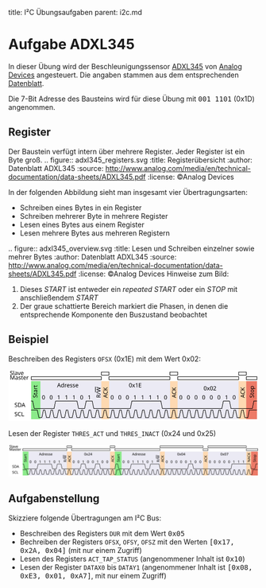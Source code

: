 title: I&sup2;C Übungsaufgaben
parent: i2c.md

# Aufgabe ADXL345
In dieser Übung wird der Beschleunigungssensor [ADXL345](http://www.analog.com/en/products/mems/mems-accelerometers/adxl345.html) von [Analog Devices](http://www.analog.com/) angesteuert. Die angaben stammen aus dem entsprechenden [Datenblatt](http://www.analog.com/media/en/technical-documentation/data-sheets/ADXL345.pdf).

Die 7-Bit Adresse des Bausteins wird für diese Übung mit <samp>001 1101</samp> (0x1D) angenommen.

## Register
Der Baustein verfügt intern über mehrere Register. Jeder Register ist ein Byte groß.
.. figure:: adxl345_registers.svg
    :title: Registerübersicht
    :author: Datenblatt ADXL345
    :source: http://www.analog.com/media/en/technical-documentation/data-sheets/ADXL345.pdf
    :license: &copy;Analog Devices

In der folgenden Abbildung sieht man insgesamt vier Übertragungsarten:

* Schreiben eines Bytes in ein Register
* Schreiben mehrerer Byte in mehrere Register
* Lesen eines Bytes aus einem Register
* Lesen mehrere Bytes aus mehreren Registern

.. figure:: adxl345_overview.svg
    :title: Lesen und Schreiben einzelner sowie mehrer Bytes
    :author: Datenblatt ADXL345
    :source: http://www.analog.com/media/en/technical-documentation/data-sheets/ADXL345.pdf
    :license: &copy;Analog Devices
Hinweise zum Bild:

1. Dieses *START* ist entweder ein *repeated START* oder ein *STOP* mit anschließendem *START*
2. Der graue schattierte Bereich markiert die Phasen, in denen die entsprechende Komponente den Buszustand beobachtet

## Beispiel

Beschreiben des Registers `OFSX` (0x1E) mit dem Wert 0x02:

![Schreibe 0x02 auf das Register 0x1E](i2c_write_0x1E_0x02.svg)

Lesen der Register `THRES_ACT` und `THRES_INACT` (0x24 und 0x25)

![Lesen der Register 0x24 und 0x25](i2c_read_0x24.svg)

## Aufgabenstellung
Skizziere folgende Übertragungen am I&sup2;C Bus:

* Beschreiben des Registers `DUR` mit dem Wert <samp>0x05</samp>
* Bechreiben der Registers `OFSX`, `OFSY`, `OFSZ` mit den  Werten <samp>[0x17, 0x2A, 0x04]</samp> (mit nur einem Zugriff)
* Lesen des Registers `ACT_TAP_STATUS` (angenommener Inhalt ist <samp>0x10</samp>)
* Lesen der Register `DATAX0` bis `DATAY1` (angenommener Inhalt ist <samp>[0x08, 0xE3, 0x01, 0xA7]</samp>, mit nur einem Zugriff)
